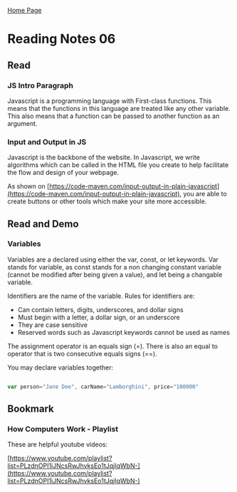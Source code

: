[Home Page](https://devaoc.github.io/reading-notes/)

# Reading Notes 06

## Read

### JS Intro Paragraph

Javascript is a programming language with First-class functions. This means that the functions in this language are treated like any other variable. This also means that a function can be passed to another function as an argument.

### Input and Output in JS

Javascript is the backbone of the website. In Javascript, we write algorithms which can be called in the HTML file you create to help facilitate the flow and design of your webpage.

As shown on [https://code-maven.com/input-output-in-plain-javascript](https://code-maven.com/input-output-in-plain-javascript), you are able to create buttons or other tools which make your site more accessible.

## Read and Demo

### Variables

Variables are a declared using either the var, const, or let keywords. Var stands for variable, as const stands for a non changing constant variable (cannot be modified after being given a value), and let being a changable variable.

Identifiers are the name of the variable. Rules for identifiers are:

- Can contain letters, digits, underscores, and dollar signs
- Must begin with a letter, a dollar sign, or an underscore
- They are case sensitive
- Reserved words such as Javascript keywords cannot be used as names

The assignment operator is an equals sign (=). There is also an equal to operator that is two consecutive equals signs (==).

You may declare variables together:

```Javascript

var person="Jane Doe", carName="Lamborghini", price="100000"

```

## Bookmark

### How Computers Work - Playlist

These are helpful youtube videos:

[https://www.youtube.com/playlist?list=PLzdnOPI1iJNcsRwJhvksEo1tJqjIqWbN-](https://www.youtube.com/playlist?list=PLzdnOPI1iJNcsRwJhvksEo1tJqjIqWbN-)